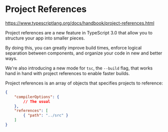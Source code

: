 # Project References

https://www.typescriptlang.org/docs/handbook/project-references.html

Project references are a new feature in TypeScript 3.0 that allow you to structure your app into smaller pieces.

By doing this, you can greatly improve build times, enforce logical separation between components, and organize your code in new and better ways.

We're also introducing a new mode for `tsc`, the `--build` flag, that works hand in hand with project references to enable faster builds.


Project references is an array of objects that specifies projects to reference:

```json
{
    "compilerOptions": {
        // The usual
    },
    "references": [
        { "path": "../src" }
    ]
}
```
